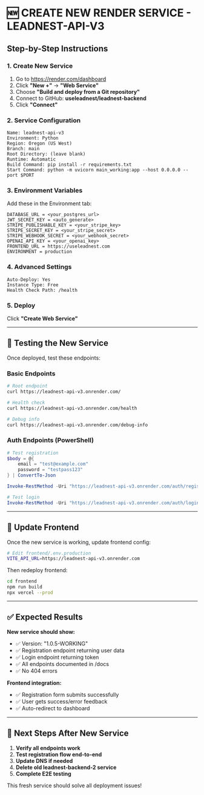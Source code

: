 # 🆕 CREATE NEW RENDER SERVICE - LEADNEST-API-V3

## Step-by-Step Instructions

### 1. Create New Service
1. Go to https://render.com/dashboard
2. Click **"New +"** → **"Web Service"**
3. Choose **"Build and deploy from a Git repository"**
4. Connect to GitHub: **useleadnest/leadnest-backend**
5. Click **"Connect"**

### 2. Service Configuration
```
Name: leadnest-api-v3
Environment: Python
Region: Oregon (US West)
Branch: main
Root Directory: (leave blank)
Runtime: Automatic
Build Command: pip install -r requirements.txt
Start Command: python -m uvicorn main_working:app --host 0.0.0.0 --port $PORT
```

### 3. Environment Variables
Add these in the Environment tab:
```
DATABASE_URL = <your_postgres_url>
JWT_SECRET_KEY = <auto_generate>
STRIPE_PUBLISHABLE_KEY = <your_stripe_key>
STRIPE_SECRET_KEY = <your_stripe_secret>  
STRIPE_WEBHOOK_SECRET = <your_webhook_secret>
OPENAI_API_KEY = <your_openai_key>
FRONTEND_URL = https://useleadnest.com
ENVIRONMENT = production
```

### 4. Advanced Settings
```
Auto-Deploy: Yes
Instance Type: Free
Health Check Path: /health
```

### 5. Deploy
Click **"Create Web Service"**

---

## 🧪 Testing the New Service

Once deployed, test these endpoints:

### Basic Endpoints
```bash
# Root endpoint
curl https://leadnest-api-v3.onrender.com/

# Health check  
curl https://leadnest-api-v3.onrender.com/health

# Debug info
curl https://leadnest-api-v3.onrender.com/debug-info
```

### Auth Endpoints (PowerShell)
```powershell
# Test registration
$body = @{
    email = "test@example.com"
    password = "testpass123"
} | ConvertTo-Json

Invoke-RestMethod -Uri "https://leadnest-api-v3.onrender.com/auth/register" -Method POST -ContentType "application/json" -Body $body

# Test login
Invoke-RestMethod -Uri "https://leadnest-api-v3.onrender.com/auth/login" -Method POST -ContentType "application/json" -Body $body
```

---

## 🔄 Update Frontend

Once the new service is working, update frontend config:

```bash
# Edit frontend/.env.production
VITE_API_URL=https://leadnest-api-v3.onrender.com
```

Then redeploy frontend:
```bash
cd frontend
npm run build
npx vercel --prod
```

---

## ✅ Expected Results

**New service should show:**
- ✅ Version: "1.0.5-WORKING"
- ✅ Registration endpoint returning user data
- ✅ Login endpoint returning token
- ✅ All endpoints documented in /docs
- ✅ No 404 errors

**Frontend integration:**
- ✅ Registration form submits successfully
- ✅ User gets success/error feedback
- ✅ Auto-redirect to dashboard

---

## 🎯 Next Steps After New Service

1. **Verify all endpoints work**
2. **Test registration flow end-to-end**
3. **Update DNS if needed**
4. **Delete old leadnest-backend-2 service**
5. **Complete E2E testing**

This fresh service should solve all deployment issues!
